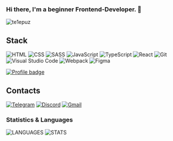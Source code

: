 ### Hi there, I'm a beginner Frontend-Developer. 👋

<img src="https://komarev.com/ghpvc/?username=te1epuz&label=Profile%20views&color=0e75b6&style=flat" alt="te1epuz" />

## Stack
![HTML](https://img.shields.io/badge/HTML-D83A56?style=flat-square-endpoint&logo=html5&labelColor=F3F3F3) ![CSS](https://img.shields.io/badge/CSS-2E4C6D?style=flat-square-endpoint&logo=css3) ![SASS](https://img.shields.io/badge/SASS-FEFEFE?style=flat-square-endpoint&logo=sass) ![JavaScript](https://img.shields.io/badge/JavaScript-5089C6?style=flat-square-endpoint&logo=javascript&logoColor=) ![TypeScript](https://img.shields.io/badge/TypeScript-EEEEEE?style=flat-square-endpoint&logo=typescript&logoColor=) ![React](https://img.shields.io/badge/React-2E4C6D?style=flat-square-endpoint&logo=react&logoColor=) ![Git](https://img.shields.io/badge/Git-6E85B2?style=flat-square-endpoint&logo=git&logoColor=) ![Visual Studio Code](https://img.shields.io/badge/Visual_Studio_Code-6E85B2?style=flat-square-endpoint&logo=visualstudiocode&logoColor=blue&labelColor=EADEDE) ![Webpack](https://img.shields.io/badge/Webpack-blue?style=flat-square-endpoint&logo=webpack&labelColor=F3F3F3&logoColor=blue) ![Figma](https://img.shields.io/badge/Figma-892CDC?style=flat-square-endpoint&logo=figma&logoColor=892CDC&labelColor=EADEDE)

[![Profile badge](https://www.codewars.com/users/te1epuz/badges/large)](https://www.codewars.com/users/te1epuz)

## Contacts
[![Telegram](https://img.shields.io/badge/Telegram-%40Te1epuz-blue?style=flat-square-endpoint&logo=telegram&logoColor=blue&labelColor=EEEEEE)](https://t.me/Te1epuz) [![Discord](https://img.shields.io/badge/Discord-%40Tappa%238144-blue?style=flat-square-endpoint&logo=discord&logoColor=blue&labelColor=EEEEEE)](https://discordapp.com/users/253274270031937537) [![Gmail](https://img.shields.io/badge/Gmail-a.a.martinovich@gmail.com-red?style=flat-square-endpoint&logo=gmail&logoColor=red&labelColor=FFFFFF)](mailto:a.a.martinovich@gmail.com) 

### Statistics & Languages
![LANGUAGES](https://github-readme-stats.vercel.app/api/top-langs/?username=te1epuz&layout=compact)
![STATS](https://github-readme-stats.vercel.app/api?username=te1epuz)
<!--
**te1epuz/te1epuz** is a ✨ _special_ ✨ repository because its `README.md` (this file) appears on your GitHub profile.

Here are some ideas to get you started:

- 🔭 I’m currently working on ...
- 🌱 I’m currently learning ...
- 👯 I’m looking to collaborate on ...
- 🤔 I’m looking for help with ...
- 💬 Ask me about ...
- 📫 How to reach me: ...
- 😄 Pronouns: ...
- ⚡ Fun fact: ...
-->
